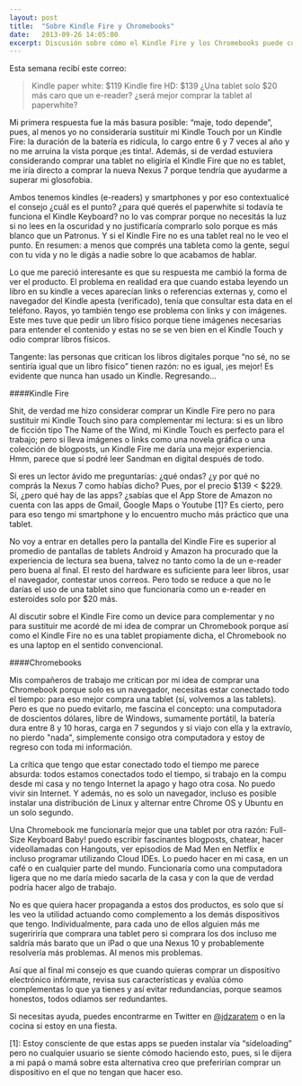 ```yaml
---
layout: post
title:  "Sobre Kindle Fire y Chromebooks"
date:   2013-09-26 14:05:00
excerpt: Discusión sobre cómo el Kindle Fire y los Chromebooks puede complementar los devices que ya tienes.
---
```

Esta semana recibí este correo:

>Kindle paper white: $119 Kindle fire HD: $139 ¿Una tablet solo $20 más caro que un e-reader? ¿será mejor comprar la tablet al paperwhite?

Mi primera respuesta fue la más basura posible: “maje, todo depende”, pues, al menos yo no consideraría sustituir mi Kindle Touch por un Kindle Fire: la duración de la batería es ridícula, lo cargo entre 6 y 7 veces al año y no me arruina la vista porque ¡es tinta!. Además, si de verdad estuviera considerando comprar una tablet no eligiría el Kindle Fire que no es tablet, me iría directo a comprar la nueva Nexus 7 porque tendría que ayudarme a superar mi glosofobia.

Ambos tenemos kindles (e-readers) y smartphones y por eso contextualicé el consejo ¿cuál es el punto? ¿para qué querés el paperwhite si todavía te funciona el Kindle Keyboard? no lo vas comprar porque no necesitás la luz si no lees en la oscuridad y no justificaría comprarlo solo porque es más blanco que un Patronus. Y si el Kindle Fire no es una tablet real no le veo el punto. En resumen: a menos que comprés una tableta como la gente, seguí con tu vida y no le digás a nadie sobre lo que acabamos de hablar.

Lo que me pareció interesante es que su respuesta me cambió la forma de ver el producto. El problema en realidad era que cuando estaba leyendo un libro en su kindle a veces aparecían links o referencias externas y, como el navegador del Kindle apesta (verificado), tenía que consultar esta data en el teléfono. Rayos, yo también tengo ese problema con links y con imágenes. Este mes tuve que pedir un libro físico porque tiene imágenes necesarias para entender el contenido y estas no se se ven bien en el Kindle Touch y odio comprar libros físicos. 

Tangente: las personas que critican los libros digitales porque “no sé, no se sentiría igual que un libro físico” tienen razón: no es igual, ¡es mejor! Es evidente que nunca han usado un Kindle. Regresando...

####Kindle Fire

Shit, de verdad me hizo considerar comprar un Kindle Fire pero no para sustituir mi Kindle Touch sino para complementar mi lectura: si es un libro de ficción tipo The Name of the Wind, mi Kindle Touch es perfecto para el trabajo; pero si lleva imágenes o links como una novela gráfica o una colección de blogposts, un Kindle Fire me daría una mejor experiencia. Hmm, parece que sí podré leer Sandman en digital después de todo.

Si eres un lector ávido me preguntarías: ¿qué ondas? ¿y por qué no comprás la Nexus 7 como habías dicho? Pues, por el precio $139 < $229. Sí, ¿pero qué hay de las apps? ¿sabías que el App Store de Amazon no cuenta con las apps de Gmail, Google Maps o Youtube [1]? Es cierto, pero para eso tengo mi smartphone y lo encuentro mucho más práctico que una tablet. 

No voy a entrar en detalles pero la pantalla del Kindle Fire es superior al promedio de pantallas de tablets Android y Amazon ha procurado que la experiencia de lectura sea buena, talvez no tanto como la de un e-reader pero buena al final. El resto del hardware es suficiente para leer libros, usar el navegador, contestar unos correos. Pero todo se reduce a que no le darías el uso de una tablet sino que funcionaría como un e-reader en esteroides solo por $20 más.

Al discutir sobre el Kindle Fire como un device para complementar y no para sustituir me acordé de mi idea de comprar un Chromebook porque así como el Kindle Fire no es una tablet propiamente dicha, el Chromebook no es una laptop en el sentido convencional.

####Chromebooks

Mis compañeros de trabajo me critican por mi idea de comprar una Chromebook porque solo es un navegador, necesitas estar conectado todo el tiempo: para eso mejor compra una tablet (sí, volvemos a las tablets). Pero es que no puedo evitarlo, me fascina el concepto: una computadora de doscientos dólares, libre de Windows, sumamente portátil, la batería dura entre 8 y 10 horas, carga en 7 segundos y si viajo con ella y la extravío, no pierdo "nada", simplemente consigo otra computadora y estoy de regreso con toda mi información.

La crítica que tengo que estar conectado todo el tiempo me parece absurda: todos estamos conectados todo el tiempo, si trabajo en la compu desde mi casa y no tengo Internet la apago y hago otra cosa. No puedo vivir sin Internet. Y además, no es solo un navegador, incluso es posible instalar una distribución de Linux y alternar entre Chrome OS y Ubuntu en un solo segundo.

Una Chromebook me funcionaría mejor que una tablet por otra razón: Full-Size Keyboard Baby! puedo escribir fascinantes blogposts, chatear, hacer videollamadas con Hangouts, ver episodios de Mad Men en Netflix e incluso programar utilizando Cloud IDEs. Lo puedo hacer en mi casa, en un café o en cualquier parte del mundo. Funcionaría como una computadora ligera que no me daría miedo sacarla de la casa y con la que de verdad podría hacer algo de trabajo.

No es que quiera hacer propaganda a estos dos productos, es solo que sí les veo la utilidad actuando como complemento a los demás dispositivos que tengo. Individualmente, para cada uno de ellos alguien más me sugeririría que comprara una tablet pero si comprara los dos incluso me saldría más barato que un iPad o que una Nexus 10 y probablemente resolvería más problemas. Al menos mis problemas.

Así que al final mi consejo es que cuando quieras comprar un dispositivo electrónico infórmate, revisa sus características y evalúa cómo complementas lo que ya tienes y así evitar redundancias, porque seamos honestos, todos odiamos ser redundantes.

Si necesitas ayuda, puedes encontrarme en Twitter en [@jdzaratem][link-to-twitter] o en la cocina si estoy en una fiesta.

[1]: Estoy consciente de que estas apps se pueden instalar vía “sideloading” pero no cualquier usuario se siente cómodo haciendo esto, pues, si le dijera a mi papá o mamá sobre esta alternativa creo que preferirían comprar un dispositivo en el que no tengan que hacer eso.

[link-to-twitter]: https://www.twitter.com/jdzaratem